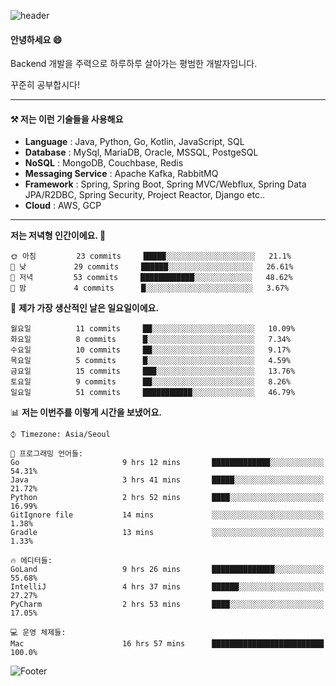 ![header](https://capsule-render.vercel.app/api?type=waving&color=gradient&height=250&section=header&text=Wondeok%20Kang&fontSize=60&animation=fadeIn&fontAlignY=38&desc=a.k.a.%20Wade%2C%20Deogicorgi%20&descAlignY=61&descAlign=66&descSize=25&customColorList=4)



#### 안녕하세요 😄
Backend 개발을 주력으로 하루하루 살아가는 평범한 개발자입니다.

꾸준히 공부합시다!


<!-- blog : 

[![Velog's GitHub stats](https://velog-readme-stats.vercel.app/api/badge?name=deogicorgi)](https://velog.io/@deogicorgi)  -->

---

#### ⚒️ 저는 이런 기술들을 사용해요

- **Language** : Java, Python, Go, Kotlin, JavaScript, SQL
- **Database** : MySql, MariaDB, Oracle, MSSQL, PostgeSQL
- **NoSQL** : MongoDB, Couchbase, Redis
- **Messaging Service** : Apache Kafka, RabbitMQ
- **Framework** : Spring, Spring Boot, Spring MVC/Webflux, Spring Data JPA/R2DBC, Spring Security, Project Reactor, Django etc..
- **Cloud** : AWS, GCP
---

<!--
[![Solved.ac Profile](http://mazassumnida.wtf/api/v2/generate_badge?boj=deogicorgi)](https://solved.ac/deogicorgi/)
![alt text](https://github.com/[username]/[reponame]/blob/[branch]/image.jpg?raw=true)
--> 

<!--START_SECTION:waka-->
**저는 저녁형 인간이에요. 🦉** 

```text
🌞 아침         23 commits     █████░░░░░░░░░░░░░░░░░░░░   21.1% 
🌆 낮　         29 commits     ██████░░░░░░░░░░░░░░░░░░░   26.61% 
🌃 저녁         53 commits     ████████████░░░░░░░░░░░░░   48.62% 
🌙 밤　         4 commits      █░░░░░░░░░░░░░░░░░░░░░░░░   3.67%

```
📅 **제가 가장 생산적인 날은 일요일이에요.** 

```text
월요일          11 commits     ██░░░░░░░░░░░░░░░░░░░░░░░   10.09% 
화요일          8 commits      █░░░░░░░░░░░░░░░░░░░░░░░░   7.34% 
수요일          10 commits     ██░░░░░░░░░░░░░░░░░░░░░░░   9.17% 
목요일          5 commits      █░░░░░░░░░░░░░░░░░░░░░░░░   4.59% 
금요일          15 commits     ███░░░░░░░░░░░░░░░░░░░░░░   13.76% 
토요일          9 commits      ██░░░░░░░░░░░░░░░░░░░░░░░   8.26% 
일요일          51 commits     ███████████░░░░░░░░░░░░░░   46.79%

```


📊 **저는 이번주를 이렇게 시간을 보냈어요.** 

```text
⌚︎ Timezone: Asia/Seoul

💬 프로그래밍 언어들: 
Go                       9 hrs 12 mins       █████████████░░░░░░░░░░░░   54.31% 
Java                     3 hrs 41 mins       █████░░░░░░░░░░░░░░░░░░░░   21.72% 
Python                   2 hrs 52 mins       ████░░░░░░░░░░░░░░░░░░░░░   16.99% 
GitIgnore file           14 mins             ░░░░░░░░░░░░░░░░░░░░░░░░░   1.38% 
Gradle                   13 mins             ░░░░░░░░░░░░░░░░░░░░░░░░░   1.33%

🔥 에디터들: 
GoLand                   9 hrs 26 mins       ██████████████░░░░░░░░░░░   55.68% 
IntelliJ                 4 hrs 37 mins       ██████░░░░░░░░░░░░░░░░░░░   27.27% 
PyCharm                  2 hrs 53 mins       ████░░░░░░░░░░░░░░░░░░░░░   17.05%

💻 운영 체제들: 
Mac                      16 hrs 57 mins      █████████████████████████   100.0%

```


<!--END_SECTION:waka-->

![Footer](https://capsule-render.vercel.app/api?type=waving&color=auto&height=200&section=footer&&customColorList=4)
<!--

**deogicorgi/deogicorgi** is a ✨ _special_ ✨ repository because its `README.md` (this file) appears on your GitHub profile.

Here are some ideas to get you started:

- 🔭 I’m currently working on ...
- 🌱 I’m currently learning ...
- 👯 I’m looking to collaborate on ...
- 🤔 I’m looking for help with ...
- 💬 Ask me about ...
- 📫 How to reach me: ...
- 😄 Pronouns: ...
- ⚡ Fun fact: ...
-->
